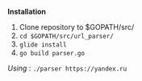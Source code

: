 **Installation**

1. Clone repository to $GOPATH/src/
2. `cd $GOPATH/src/url_parser/`
3. `glide install`
4. `go build parser.go`

_Using_ : `./parser https://yandex.ru `
